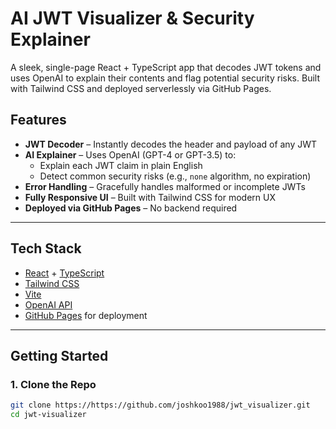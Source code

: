 # AI JWT Visualizer & Security Explainer

A sleek, single-page React + TypeScript app that decodes JWT tokens and uses OpenAI to explain their contents and flag potential security risks. Built with Tailwind CSS and deployed serverlessly via GitHub Pages.

## Features

- **JWT Decoder** – Instantly decodes the header and payload of any JWT
- **AI Explainer** – Uses OpenAI (GPT-4 or GPT-3.5) to:
  - Explain each JWT claim in plain English
  - Detect common security risks (e.g., `none` algorithm, no expiration)
- **Error Handling** – Gracefully handles malformed or incomplete JWTs
- **Fully Responsive UI** – Built with Tailwind CSS for modern UX
- **Deployed via GitHub Pages** – No backend required

---

## Tech Stack

- [React](https://react.dev/) + [TypeScript](https://www.typescriptlang.org/)
- [Tailwind CSS](https://tailwindcss.com/)
- [Vite](https://vitejs.dev/)
- [OpenAI API](https://platform.openai.com/)
- [GitHub Pages](https://pages.github.com/) for deployment

---

## Getting Started

### 1. Clone the Repo

```bash
git clone https://https://github.com/joshkoo1988/jwt_visualizer.git
cd jwt-visualizer
```

